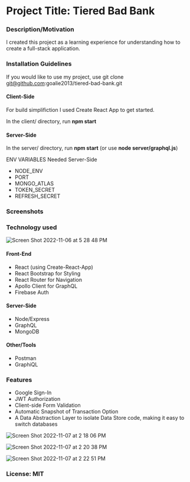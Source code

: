 # Project Title: Tiered Bad Bank

### Description/Motivation

I created this project as a learning experience for understanding how to create a full-stack application.

### Installation Guidelines

If you would like to use my project, use git clone git@github.com:goalie2013/tiered-bad-bank.git

#### Client-Side
For build simplifiction I used Create React App to get started.

In the client/ directory, run **npm start**


#### Server-Side
In the server/ directory, run **npm start** (or use **node server/graphql.js**)

ENV VARIABLES Needed Server-Side
- NODE_ENV
- PORT
- MONGO_ATLAS
- TOKEN_SECRET
- REFRESH_SECRET

### Screenshots


### Technology used
![Screen Shot 2022-11-06 at 5 28 48 PM](https://user-images.githubusercontent.com/24702968/200431793-057a5240-a30d-439d-9c54-8d9c974185d4.png)


#### Front-End
- React (using Create-React-App)
- React Bootstrap for Styling
- React Router for Navigation
- Apollo Client for GraphQL
- Firebase Auth


#### Server-Side
- Node/Express
- GraphQL
- MongoDB



#### Other/Tools
- Postman
- GraphiQL



### Features

- Google Sign-In
- JWT Authorization
- Client-side Form Validation
- Automatic Snapshot of Transaction Option
- A Data Abstraction Layer to isolate Data Store code, making it easy to switch databases


![Screen Shot 2022-11-07 at 2 18 06 PM](https://user-images.githubusercontent.com/24702968/200428374-440ff839-d767-4247-8cfa-1fd6afc46a24.png)

![Screen Shot 2022-11-07 at 2 20 38 PM](https://user-images.githubusercontent.com/24702968/200428822-5f42c88d-e557-4c90-8379-19726c35cea1.png)

![Screen Shot 2022-11-07 at 2 22 51 PM](https://user-images.githubusercontent.com/24702968/200428801-15ce3994-2b61-4fe7-9c41-4805c40e6e6c.png)


### License: MIT

